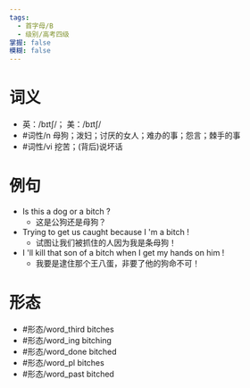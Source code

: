 ```yaml
---
tags:
  - 首字母/B
  - 级别/高考四级
掌握: false
模糊: false
---
```

# 词义
- 英：/bɪtʃ/； 美：/bɪtʃ/
- #词性/n  母狗；泼妇；讨厌的女人；难办的事；怨言；棘手的事
- #词性/vi  挖苦；(背后)说坏话
# 例句
- Is this a dog or a bitch ?
	- 这是公狗还是母狗？
- Trying to get us caught because I 'm a bitch !
	- 试图让我们被抓住的人因为我是条母狗！
- I 'll kill that son of a bitch when I get my hands on him !
	- 我要是逮住那个王八蛋，非要了他的狗命不可！
# 形态
- #形态/word_third bitches
- #形态/word_ing bitching
- #形态/word_done bitched
- #形态/word_pl bitches
- #形态/word_past bitched
